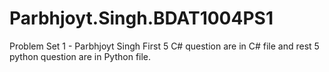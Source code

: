 # Parbhjoyt.Singh.BDAT1004PS1
Problem Set 1 - Parbhjoyt Singh
First 5 C# question are in C# file and rest 5 python question are in Python file.
